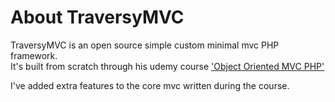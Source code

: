 # About TraversyMVC

TraversyMVC is an open source simple custom minimal mvc PHP framework.\
It's built from scratch through his udemy course ['Object Oriented MVC PHP'](https://www.udemy.com/course/object-oriented-php-mvc/)

I've added extra features to the core mvc written during the course.

